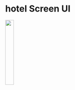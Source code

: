 # hotel Screen UI

<img src="https://user-images.githubusercontent.com/55477266/151715732-0410d1c9-0f62-445f-949c-f8252ab7b0f3.png" width="23%"></img>
